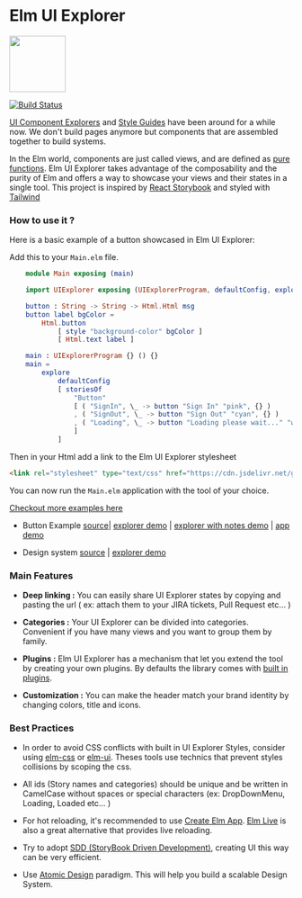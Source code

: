 # Elm UI Explorer

<img src="https://raw.githubusercontent.com/kalutheo/elm-ui-explorer/master/explorer-logo.png" height="100" />

[![Build Status](https://travis-ci.org/kalutheo/elm-ui-explorer.svg?branch=master)](https://travis-ci.org/kalutheo/elm-ui-explorer)

[UI Component Explorers](https://blog.hichroma.com/the-crucial-tool-for-modern-frontend-engineers-fb849b06187a) and [Style Guides](http://styleguides.io/) have been around for a while now.
We don't build pages anymore but components that are assembled together to build systems.

In the Elm world, components are just called views, and are defined as [pure functions](https://en.wikipedia.org/wiki/Pure_function).
Elm UI Explorer takes advantage of the composability and the purity of Elm and offers a way to showcase
your views and their states in a single tool.
This project is inspired by [React Storybook](https://storybook.js.org/) and styled with [Tailwind](https://tailwindcss.com/)


### How to use it ?

Here is a basic example of a button showcased in Elm UI Explorer:


Add this to your `Main.elm` file.

```elm
    module Main exposing (main)

    import UIExplorer exposing (UIExplorerProgram, defaultConfig, explore, storiesOf)

    button : String -> String -> Html.Html msg
    button label bgColor =
        Html.button
            [ style "background-color" bgColor ]
            [ Html.text label ]

    main : UIExplorerProgram {} () {}
    main =
        explore
            defaultConfig
            [ storiesOf
                "Button"
                [ ( "SignIn", \_ -> button "Sign In" "pink", {} )
                , ( "SignOut", \_ -> button "Sign Out" "cyan", {} )
                , ( "Loading", \_ -> button "Loading please wait..." "white", {} )
                ]
            ]

```

Then in your Html add a link to the Elm UI Explorer stylesheet

```html
<link rel="stylesheet" type="text/css" href="https://cdn.jsdelivr.net/gh/kalutheo/elm-ui-explorer@master/assets/styles.css">
```

You can now run the `Main.elm` application with the tool of your choice. 


[Checkout more examples here](https://github.com/kalutheo/elm-ui-explorer/tree/master/examples)
- Button Example [source](https://github.com/kalutheo/elm-ui-explorer/tree/master/examples/button)| [explorer demo](https://kalutheo.github.io/elm-ui-explorer/examples/button/explorer/index.html) |
[explorer with notes demo](https://kalutheo.github.io/elm-ui-explorer/examples/button/explorer-with-notes/index.html) | [app demo](https://kalutheo.github.io/elm-ui-explorer/examples/button/index.html)

- Design system [source](https://github.com/kalutheo/elm-ui-explorer/tree/master/examples/dsm/) | [explorer demo](https://kalutheo.github.io/elm-ui-explorer/examples/dsm/index.html)

### Main Features

- **Deep linking :** You can easily share UI Explorer states by copying and pasting the url ( ex:  attach them to your JIRA tickets, Pull Request etc... )

- **Categories :** Your UI Explorer can be divided into categories. Convenient if you have many views and you want to group them by family.


- **Plugins :** Elm UI Explorer has a mechanism that let you extend the tool by creating your own plugins. By defaults the library comes with [built in plugins](src/UIExporer/Plugins).


- **Customization :** You can make the header match your brand identity by changing colors, title and icons.




### Best Practices

- In order to avoid CSS conflicts with built in UI Explorer Styles, consider using  [elm-css](https://package.elm-lang.org/packages/rtfeldman/elm-css/latest/) or [elm-ui](https://package.elm-lang.org/packages/mdgriffith/elm-ui/latest/). Theses tools use technics that prevent styles collisions by scoping the css.  

- All ids (Story names and categories) should be unique and be written in CamelCase without spaces or special characters (ex:  DropDownMenu, Loading, Loaded etc... )

- For hot reloading, it's recommended to use [Create Elm App](https://github.com/halfzebra/create-elm-app). [Elm Live](https://github.com/wking-io/elm-live) is also a great alternative that provides live reloading.

- Try to adopt [SDD (StoryBook Driven Development)](https://medium.com/nulogy/storybook-driven-development-a3c517276c07), creating UI this way can be very efficient.

- Use [Atomic Design](http://bradfrost.com/blog/post/atomic-web-design/) paradigm. This will help you build a scalable Design System.
